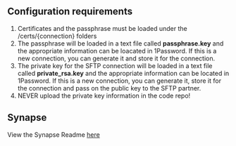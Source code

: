 ## Configuration requirements
1. Certificates and the passphrase must be loaded under the /certs/{connection} folders
1. The passphrase will be loaded in a text file called **passphrase.key** and the appropriate information can be loacated in 1Password. If this is a new connection, you can generate it and store it for the connection.
1. The private key for the SFTP connection will be loaded in a text file called **private_rsa.key** and the appropriate information can be located in 1Password. If this is a new connection, you can generate it, store it for the connection and pass on the public key to the SFTP partner.
1. NEVER upload the private key information in the code repo!



## Synapse
View the Synapse Readme [here](../synapse/README.md)
